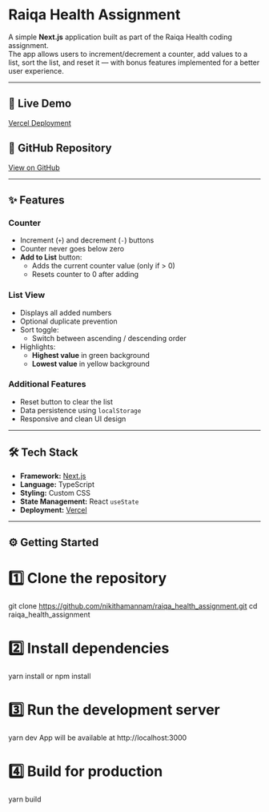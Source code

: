 # Raiqa Health Assignment

A simple **Next.js** application built as part of the Raiqa Health coding assignment.  
The app allows users to increment/decrement a counter, add values to a list, sort the list, and reset it — with bonus features implemented for a better user experience.

---

## 🚀 Live Demo
[Vercel Deployment](https://raiqa-health-assignment-ebon.vercel.app)

## 📂 GitHub Repository
[View on GitHub](https://github.com/nikithamannam/raiqa_health_assignment)

---

## ✨ Features

### Counter
- Increment (`+`) and decrement (`-`) buttons  
- Counter never goes below zero  
- **Add to List** button:
  - Adds the current counter value (only if > 0)
  - Resets counter to 0 after adding

### List View
- Displays all added numbers
- Optional duplicate prevention
- Sort toggle:
  - Switch between ascending / descending order
- Highlights:
  - **Highest value** in green background
  - **Lowest value** in yellow background

### Additional Features
- Reset button to clear the list
- Data persistence using `localStorage`
- Responsive and clean UI design

---

## 🛠️ Tech Stack
- **Framework:** [Next.js](https://nextjs.org/)
- **Language:** TypeScript
- **Styling:** Custom CSS
- **State Management:** React `useState`
- **Deployment:** [Vercel](https://vercel.com/)

---

## ⚙️ Getting Started

# 1️⃣ Clone the repository
git clone https://github.com/nikithamannam/raiqa_health_assignment.git
cd raiqa_health_assignment

# 2️⃣ Install dependencies
yarn install
or
npm install

# 3️⃣ Run the development server
yarn dev
App will be available at http://localhost:3000

# 4️⃣ Build for production
yarn build

